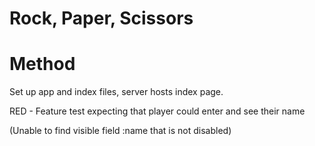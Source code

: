 # Rock, Paper, Scissors

# Method

Set up app and index files, server hosts index page.

RED - Feature test expecting that player could enter and see their name

(Unable to find visible field :name that is not disabled)
